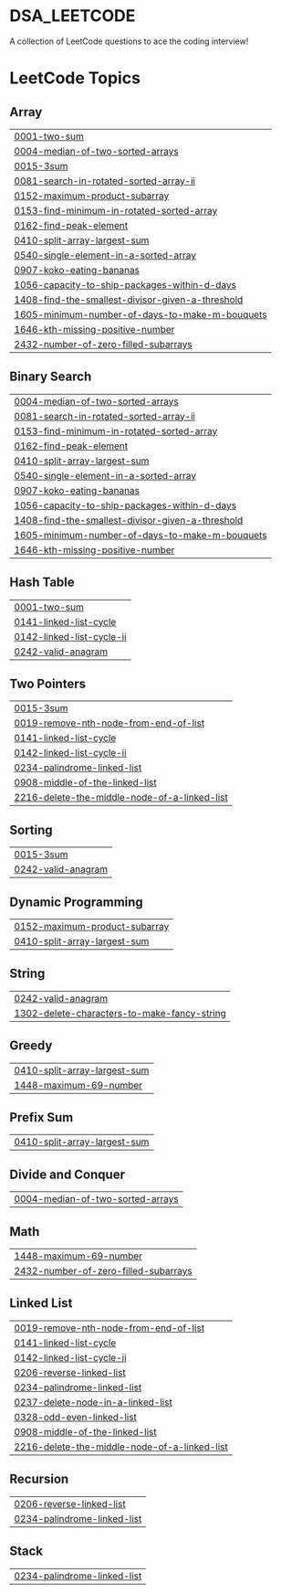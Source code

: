 # DSA_LEETCODE
A collection of LeetCode questions to ace the coding interview! 

<!---LeetCode Topics Start-->
# LeetCode Topics
## Array
|  |
| ------- |
| [0001-two-sum](https://github.com/gauthamseshapalli/DSA_LEETCODE/tree/master/0001-two-sum) |
| [0004-median-of-two-sorted-arrays](https://github.com/gauthamseshapalli/DSA_LEETCODE/tree/master/0004-median-of-two-sorted-arrays) |
| [0015-3sum](https://github.com/gauthamseshapalli/DSA_LEETCODE/tree/master/0015-3sum) |
| [0081-search-in-rotated-sorted-array-ii](https://github.com/gauthamseshapalli/DSA_LEETCODE/tree/master/0081-search-in-rotated-sorted-array-ii) |
| [0152-maximum-product-subarray](https://github.com/gauthamseshapalli/DSA_LEETCODE/tree/master/0152-maximum-product-subarray) |
| [0153-find-minimum-in-rotated-sorted-array](https://github.com/gauthamseshapalli/DSA_LEETCODE/tree/master/0153-find-minimum-in-rotated-sorted-array) |
| [0162-find-peak-element](https://github.com/gauthamseshapalli/DSA_LEETCODE/tree/master/0162-find-peak-element) |
| [0410-split-array-largest-sum](https://github.com/gauthamseshapalli/DSA_LEETCODE/tree/master/0410-split-array-largest-sum) |
| [0540-single-element-in-a-sorted-array](https://github.com/gauthamseshapalli/DSA_LEETCODE/tree/master/0540-single-element-in-a-sorted-array) |
| [0907-koko-eating-bananas](https://github.com/gauthamseshapalli/DSA_LEETCODE/tree/master/0907-koko-eating-bananas) |
| [1056-capacity-to-ship-packages-within-d-days](https://github.com/gauthamseshapalli/DSA_LEETCODE/tree/master/1056-capacity-to-ship-packages-within-d-days) |
| [1408-find-the-smallest-divisor-given-a-threshold](https://github.com/gauthamseshapalli/DSA_LEETCODE/tree/master/1408-find-the-smallest-divisor-given-a-threshold) |
| [1605-minimum-number-of-days-to-make-m-bouquets](https://github.com/gauthamseshapalli/DSA_LEETCODE/tree/master/1605-minimum-number-of-days-to-make-m-bouquets) |
| [1646-kth-missing-positive-number](https://github.com/gauthamseshapalli/DSA_LEETCODE/tree/master/1646-kth-missing-positive-number) |
| [2432-number-of-zero-filled-subarrays](https://github.com/gauthamseshapalli/DSA_LEETCODE/tree/master/2432-number-of-zero-filled-subarrays) |
## Binary Search
|  |
| ------- |
| [0004-median-of-two-sorted-arrays](https://github.com/gauthamseshapalli/DSA_LEETCODE/tree/master/0004-median-of-two-sorted-arrays) |
| [0081-search-in-rotated-sorted-array-ii](https://github.com/gauthamseshapalli/DSA_LEETCODE/tree/master/0081-search-in-rotated-sorted-array-ii) |
| [0153-find-minimum-in-rotated-sorted-array](https://github.com/gauthamseshapalli/DSA_LEETCODE/tree/master/0153-find-minimum-in-rotated-sorted-array) |
| [0162-find-peak-element](https://github.com/gauthamseshapalli/DSA_LEETCODE/tree/master/0162-find-peak-element) |
| [0410-split-array-largest-sum](https://github.com/gauthamseshapalli/DSA_LEETCODE/tree/master/0410-split-array-largest-sum) |
| [0540-single-element-in-a-sorted-array](https://github.com/gauthamseshapalli/DSA_LEETCODE/tree/master/0540-single-element-in-a-sorted-array) |
| [0907-koko-eating-bananas](https://github.com/gauthamseshapalli/DSA_LEETCODE/tree/master/0907-koko-eating-bananas) |
| [1056-capacity-to-ship-packages-within-d-days](https://github.com/gauthamseshapalli/DSA_LEETCODE/tree/master/1056-capacity-to-ship-packages-within-d-days) |
| [1408-find-the-smallest-divisor-given-a-threshold](https://github.com/gauthamseshapalli/DSA_LEETCODE/tree/master/1408-find-the-smallest-divisor-given-a-threshold) |
| [1605-minimum-number-of-days-to-make-m-bouquets](https://github.com/gauthamseshapalli/DSA_LEETCODE/tree/master/1605-minimum-number-of-days-to-make-m-bouquets) |
| [1646-kth-missing-positive-number](https://github.com/gauthamseshapalli/DSA_LEETCODE/tree/master/1646-kth-missing-positive-number) |
## Hash Table
|  |
| ------- |
| [0001-two-sum](https://github.com/gauthamseshapalli/DSA_LEETCODE/tree/master/0001-two-sum) |
| [0141-linked-list-cycle](https://github.com/gauthamseshapalli/DSA_LEETCODE/tree/master/0141-linked-list-cycle) |
| [0142-linked-list-cycle-ii](https://github.com/gauthamseshapalli/DSA_LEETCODE/tree/master/0142-linked-list-cycle-ii) |
| [0242-valid-anagram](https://github.com/gauthamseshapalli/DSA_LEETCODE/tree/master/0242-valid-anagram) |
## Two Pointers
|  |
| ------- |
| [0015-3sum](https://github.com/gauthamseshapalli/DSA_LEETCODE/tree/master/0015-3sum) |
| [0019-remove-nth-node-from-end-of-list](https://github.com/gauthamseshapalli/DSA_LEETCODE/tree/master/0019-remove-nth-node-from-end-of-list) |
| [0141-linked-list-cycle](https://github.com/gauthamseshapalli/DSA_LEETCODE/tree/master/0141-linked-list-cycle) |
| [0142-linked-list-cycle-ii](https://github.com/gauthamseshapalli/DSA_LEETCODE/tree/master/0142-linked-list-cycle-ii) |
| [0234-palindrome-linked-list](https://github.com/gauthamseshapalli/DSA_LEETCODE/tree/master/0234-palindrome-linked-list) |
| [0908-middle-of-the-linked-list](https://github.com/gauthamseshapalli/DSA_LEETCODE/tree/master/0908-middle-of-the-linked-list) |
| [2216-delete-the-middle-node-of-a-linked-list](https://github.com/gauthamseshapalli/DSA_LEETCODE/tree/master/2216-delete-the-middle-node-of-a-linked-list) |
## Sorting
|  |
| ------- |
| [0015-3sum](https://github.com/gauthamseshapalli/DSA_LEETCODE/tree/master/0015-3sum) |
| [0242-valid-anagram](https://github.com/gauthamseshapalli/DSA_LEETCODE/tree/master/0242-valid-anagram) |
## Dynamic Programming
|  |
| ------- |
| [0152-maximum-product-subarray](https://github.com/gauthamseshapalli/DSA_LEETCODE/tree/master/0152-maximum-product-subarray) |
| [0410-split-array-largest-sum](https://github.com/gauthamseshapalli/DSA_LEETCODE/tree/master/0410-split-array-largest-sum) |
## String
|  |
| ------- |
| [0242-valid-anagram](https://github.com/gauthamseshapalli/DSA_LEETCODE/tree/master/0242-valid-anagram) |
| [1302-delete-characters-to-make-fancy-string](https://github.com/gauthamseshapalli/DSA_LEETCODE/tree/master/1302-delete-characters-to-make-fancy-string) |
## Greedy
|  |
| ------- |
| [0410-split-array-largest-sum](https://github.com/gauthamseshapalli/DSA_LEETCODE/tree/master/0410-split-array-largest-sum) |
| [1448-maximum-69-number](https://github.com/gauthamseshapalli/DSA_LEETCODE/tree/master/1448-maximum-69-number) |
## Prefix Sum
|  |
| ------- |
| [0410-split-array-largest-sum](https://github.com/gauthamseshapalli/DSA_LEETCODE/tree/master/0410-split-array-largest-sum) |
## Divide and Conquer
|  |
| ------- |
| [0004-median-of-two-sorted-arrays](https://github.com/gauthamseshapalli/DSA_LEETCODE/tree/master/0004-median-of-two-sorted-arrays) |
## Math
|  |
| ------- |
| [1448-maximum-69-number](https://github.com/gauthamseshapalli/DSA_LEETCODE/tree/master/1448-maximum-69-number) |
| [2432-number-of-zero-filled-subarrays](https://github.com/gauthamseshapalli/DSA_LEETCODE/tree/master/2432-number-of-zero-filled-subarrays) |
## Linked List
|  |
| ------- |
| [0019-remove-nth-node-from-end-of-list](https://github.com/gauthamseshapalli/DSA_LEETCODE/tree/master/0019-remove-nth-node-from-end-of-list) |
| [0141-linked-list-cycle](https://github.com/gauthamseshapalli/DSA_LEETCODE/tree/master/0141-linked-list-cycle) |
| [0142-linked-list-cycle-ii](https://github.com/gauthamseshapalli/DSA_LEETCODE/tree/master/0142-linked-list-cycle-ii) |
| [0206-reverse-linked-list](https://github.com/gauthamseshapalli/DSA_LEETCODE/tree/master/0206-reverse-linked-list) |
| [0234-palindrome-linked-list](https://github.com/gauthamseshapalli/DSA_LEETCODE/tree/master/0234-palindrome-linked-list) |
| [0237-delete-node-in-a-linked-list](https://github.com/gauthamseshapalli/DSA_LEETCODE/tree/master/0237-delete-node-in-a-linked-list) |
| [0328-odd-even-linked-list](https://github.com/gauthamseshapalli/DSA_LEETCODE/tree/master/0328-odd-even-linked-list) |
| [0908-middle-of-the-linked-list](https://github.com/gauthamseshapalli/DSA_LEETCODE/tree/master/0908-middle-of-the-linked-list) |
| [2216-delete-the-middle-node-of-a-linked-list](https://github.com/gauthamseshapalli/DSA_LEETCODE/tree/master/2216-delete-the-middle-node-of-a-linked-list) |
## Recursion
|  |
| ------- |
| [0206-reverse-linked-list](https://github.com/gauthamseshapalli/DSA_LEETCODE/tree/master/0206-reverse-linked-list) |
| [0234-palindrome-linked-list](https://github.com/gauthamseshapalli/DSA_LEETCODE/tree/master/0234-palindrome-linked-list) |
## Stack
|  |
| ------- |
| [0234-palindrome-linked-list](https://github.com/gauthamseshapalli/DSA_LEETCODE/tree/master/0234-palindrome-linked-list) |
<!---LeetCode Topics End-->
